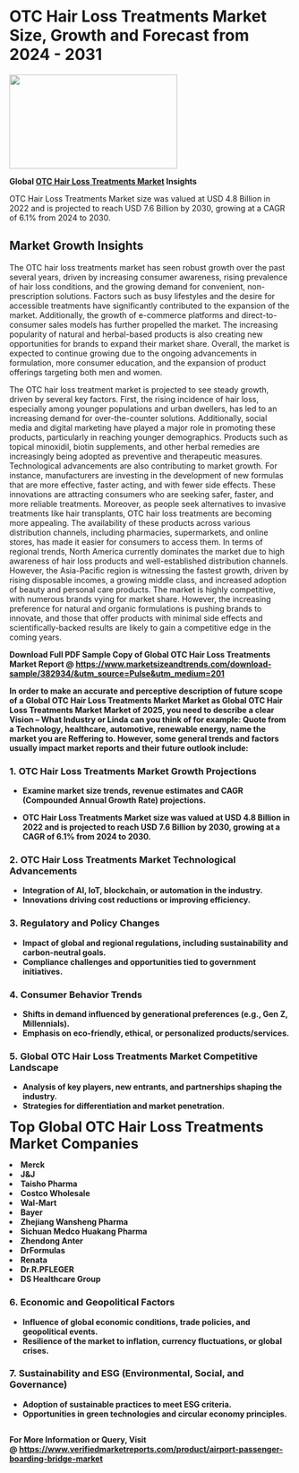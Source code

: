 <H1>OTC Hair Loss Treatments Market Size, Growth and Forecast from 2024 - 2031</H1><img class="aligncenter size-medium wp-image-584254" src="https://thirdeyenews.in/wp-content/uploads/2024/09/Global-Market-Research-300x168.jpeg" alt="" width="300" height="168" /><p><strong>Global&nbsp;<a href="https://www.marketsizeandtrends.com/download-sample/382934/&amp;utm_source=Pulse&amp;utm_medium=201">OTC Hair Loss Treatments Market</a> Insights</strong></p><p>OTC Hair Loss Treatments Market size was valued at USD 4.8 Billion in 2022 and is projected to reach USD 7.6 Billion by 2030, growing at a CAGR of 6.1% from 2024 to 2030.</p><p><h2>Market Growth Insights</h2> <p>The OTC hair loss treatments market has seen robust growth over the past several years, driven by increasing consumer awareness, rising prevalence of hair loss conditions, and the growing demand for convenient, non-prescription solutions. Factors such as busy lifestyles and the desire for accessible treatments have significantly contributed to the expansion of the market. Additionally, the growth of e-commerce platforms and direct-to-consumer sales models has further propelled the market. The increasing popularity of natural and herbal-based products is also creating new opportunities for brands to expand their market share. Overall, the market is expected to continue growing due to the ongoing advancements in formulation, more consumer education, and the expansion of product offerings targeting both men and women.</p> <p><strong></strong></p> <p>The OTC hair loss treatment market is projected to see steady growth, driven by several key factors. First, the rising incidence of hair loss, especially among younger populations and urban dwellers, has led to an increasing demand for over-the-counter solutions. Additionally, social media and digital marketing have played a major role in promoting these products, particularly in reaching younger demographics. Products such as topical minoxidil, biotin supplements, and other herbal remedies are increasingly being adopted as preventive and therapeutic measures. Technological advancements are also contributing to market growth. For instance, manufacturers are investing in the development of new formulas that are more effective, faster acting, and with fewer side effects. These innovations are attracting consumers who are seeking safer, faster, and more reliable treatments. Moreover, as people seek alternatives to invasive treatments like hair transplants, OTC hair loss treatments are becoming more appealing. The availability of these products across various distribution channels, including pharmacies, supermarkets, and online stores, has made it easier for consumers to access them. In terms of regional trends, North America currently dominates the market due to high awareness of hair loss products and well-established distribution channels. However, the Asia-Pacific region is witnessing the fastest growth, driven by rising disposable incomes, a growing middle class, and increased adoption of beauty and personal care products. The market is highly competitive, with numerous brands vying for market share. However, the increasing preference for natural and organic formulations is pushing brands to innovate, and those that offer products with minimal side effects and scientifically-backed results are likely to gain a competitive edge in the coming years.</p> <p><strong></p><p><span class=""><strong>Download Full PDF Sample Copy of Global OTC Hair Loss Treatments Market Report</strong> @ <a href="https://www.marketsizeandtrends.com/download-sample/382934/&amp;utm_source=Pulse&amp;utm_medium=201" target="_blank">https://www.marketsizeandtrends.com/download-sample/382934/&amp;utm_source=Pulse&amp;utm_medium=201</a></span></p><p>In order to make an accurate and perceptive description of future scope of a Global&nbsp;OTC Hair Loss Treatments Market Market as Global&nbsp;OTC Hair Loss Treatments Market Market of 2025, you need to describe a clear Vision &ndash; What Industry or Linda can you think of for example: Quote from a Technology, healthcare, automotive, renewable energy, name the market you are Reffering to. However, some general trends and factors usually impact market reports and their future outlook include:</p><h3>1.&nbsp;<strong>OTC Hair Loss Treatments Market Growth Projections</strong></h3><ul><li>Examine market size trends, revenue estimates and CAGR (Compounded Annual Growth Rate) projections.</li><li><p>OTC Hair Loss Treatments Market size was valued at USD 4.8 Billion in 2022 and is projected to reach USD 7.6 Billion by 2030, growing at a CAGR of 6.1% from 2024 to 2030.</p></li></ul><h3>2.&nbsp;<strong>OTC Hair Loss Treatments Market Technological Advancements</strong></h3><ul><li>Integration of AI, IoT, blockchain, or automation in the industry.</li><li>Innovations driving cost reductions or improving efficiency.</li></ul><h3>3.&nbsp;<strong>Regulatory and Policy Changes</strong></h3><ul><li>Impact of global and regional regulations, including sustainability and carbon-neutral goals.</li><li>Compliance challenges and opportunities tied to government initiatives.</li></ul><h3>4.&nbsp;<strong>Consumer Behavior Trends</strong></h3><ul><li>Shifts in demand influenced by generational preferences (e.g., Gen Z, Millennials).</li><li>Emphasis on eco-friendly, ethical, or personalized products/services.</li></ul><h3>5.&nbsp;<strong>Global OTC Hair Loss Treatments Market Competitive Landscape</strong></h3><ul><li>Analysis of key players, new entrants, and partnerships shaping the industry.</li><li>Strategies for differentiation and market penetration.</li></ul><p data-pm-slice="1 1 []"><span style="color: inherit; font-family: inherit; font-size: 25px;">Top Global OTC Hair Loss Treatments Market Companies</span></p><div class="" data-test-id=""><p><li>Merck</li><li> J&J</li><li> Taisho Pharma</li><li> Costco Wholesale</li><li> Wal-Mart</li><li> Bayer</li><li> Zhejiang Wansheng Pharma</li><li> Sichuan Medco Huakang Pharma</li><li> Zhendong Anter</li><li> DrFormulas</li><li> Renata</li><li> Dr.R.PFLEGER</li><li> DS Healthcare Group</li></p></div><h3>6.&nbsp;<strong>Economic and Geopolitical Factors</strong></h3><ul><li>Influence of global economic conditions, trade policies, and geopolitical events.</li><li>Resilience of the market to inflation, currency fluctuations, or global crises.</li></ul><h3>7.&nbsp;<strong>Sustainability and ESG (Environmental, Social, and Governance)</strong></h3><ul><li>Adoption of sustainable practices to meet ESG criteria.</li><li>Opportunities in green technologies and circular economy principles.</li></ul><h2><strong style="font-size: 14px;">For More Information or Query, Visit @&nbsp;</strong><a style="background-color: #ffffff; font-size: 14px;" href="https://www.marketsizeandtrends.com/report/otc-hair-loss-treatments-market/" target="_blank">https://www.verifiedmarketreports.com/product/airport-passenger-boarding-bridge-market</a></h2>
